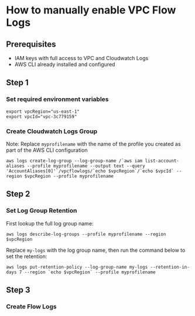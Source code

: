 # How to manually enable VPC Flow Logs

## Prerequisites

* IAM keys with full access to VPC and Cloudwatch Logs
* AWS CLI already installed and configured

## Step 1

### Set required environment variables
```
export vpcRegion="us-east-1"
export vpcId="vpc-3c779159"
```

### Create Cloudwatch Logs Group

Note: Replace `myprofilename` with the name of the profile you created as part of the AWS CLI configuration

```
aws logs create-log-group --log-group-name /`aws iam list-account-aliases --profile myprofilename --output text --query 'AccountAliases[0]'`/vpcflowlogs/`echo $vpcRegion`/`echo $vpcId` --region $vpcRegion --profile myprofilename
```

## Step 2

### Set Log Group Retention

First lookup the full log group name:
```
aws logs describe-log-groups --profile myprofilename --region $vpcRegion
```

Replace `my-logs` with the log group name, then run the command below to set the retention:
```
aws logs put-retention-policy --log-group-name my-logs --retention-in-days 7 --region `echo $vpcRegion` --profile myprofilename
```

## Step 3

### Create Flow Logs

